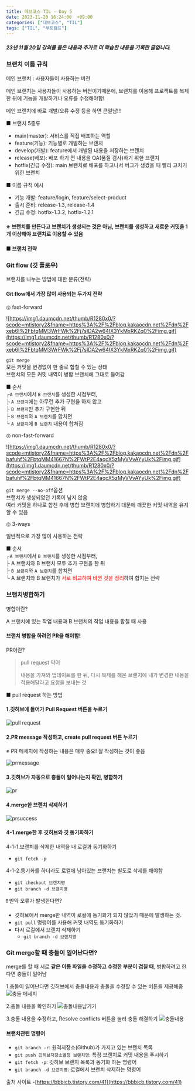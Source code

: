 ```yaml
---
title: 데브코스 TIL - Day 5
date: 2023-11-20 16:24:00  +09:00
categories: ["데브코스", "TIL"]
tags: ["TIL", "부트캠프"]
---
```


##### 23년 11월 20일 강의를 들은 내용과 추가로 더 학습한 내용을 기록한 글입니다.

### 브랜치 이름 규칙

메인 브랜치 : 사용자들이 사용하는 버전

메인 브랜치는 사용자들이 사용하는 버전이기때문에, 브랜치를 이용해 프로젝트를 복제한 뒤에 기능을 개발하거나 오류를 수정해야함!

메인 브랜치에 바로 개발/오류 수정 등을 하면 큰일남!!!

■ 브랜치 5종류

- main(master): 서비스를 직접 배포하는 역할
- feature(기능): 기능별로 개발하는 브랜치
- develop(개발): feature에서 개발된 내용을 저장하는 브랜치
- release(배포): 배포 하기 전 내용을 QA(품질 검사)하기 위한 브랜치
- hotfix(긴급 수정): main 브랜치로 배포를 하고나서 버그가 생겼을 때 빨리 고치기 위한 브랜치

■ 이름 규칙 예시

- 기능 개발: feature/login, feature/select-product
- 출시 준비: release-1.3, release-1.4
- 긴급 수정: hotfix-1.3.2, hotfix-1.2.1

#### ※ 브랜치를 만든다고 브랜치가 생성되는 것은 아님, 브랜치를 생성하고 새로운 커밋을 1개 이상해야 브랜치로 이용할 수 있음

#### ■ 브랜치 전략

### Git flow (깃 플로우)

브랜치를 나누는 방법에 대한 분류(전략)

#### Git flow에서 가장 많이 사용되는 두가지 전략

◎ fast-forward

![https://img1.daumcdn.net/thumb/R1280x0/?scode=mtistory2&fname=https%3A%2F%2Fblog.kakaocdn.net%2Fdn%2Fxeb6I%2FbtqMM3WrFWk%2Fj7sIDA2w64IX3YkMxRKZq0%2Fimg.gif](https://img1.daumcdn.net/thumb/R1280x0/?scode=mtistory2&fname=https%3A%2F%2Fblog.kakaocdn.net%2Fdn%2Fxeb6I%2FbtqMM3WrFWk%2Fj7sIDA2w64IX3YkMxRKZq0%2Fimg.gif)

`git merge`  
모든 커밋을 변경없이 한 줄로 합칠 수 있는 상태  
브랜치의 모든 커밋 내역이 병합 브랜치에 그대로 들어감

■ 순서  
┌`A 브랜치`에서 `B 브랜치`를 생성한 시점부터,  
├ `A 브랜치`에는 아무런 추가 구현을 하지 않고  
├ `B 브랜치`만 추가 구현한 뒤  
├ `B 브랜치`와 `A 브랜치`를 합치면  
└ `A 브랜치`에 `B 브랜치` 내용이 합쳐짐

◎ non-fast-forward

![https://img1.daumcdn.net/thumb/R1280x0/?scode=mtistory2&fname=https%3A%2F%2Fblog.kakaocdn.net%2Fdn%2Fbafuhf%2FbtqMM41667N%2FWtP2E4aqcX5zMyVVvAYyUk%2Fimg.gif](https://img1.daumcdn.net/thumb/R1280x0/?scode=mtistory2&fname=https%3A%2F%2Fblog.kakaocdn.net%2Fdn%2Fbafuhf%2FbtqMM41667N%2FWtP2E4aqcX5zMyVVvAYyUk%2Fimg.gif)

`git merge --no-off`옵션  
브랜치가 생성되었던 기록이 남지 않음  
여러 커밋을 하나로 합친 후에 병합 브랜치에 병합하기 대문에 깨끗한 커밋 내역을 유지할 수 있음

◎ 3-ways

일반적으로 가장 많이 사용하는 전략

■ 순서  
┌`A 브랜치`에서 `B 브랜치`를 생성한 시점부터,  
├ A 브랜치와 B 브랜치 모두 추가 구현을 한 뒤  
├ `B 브랜치`와 `A 브랜치`를 합치면  
└ A 브랜치와 B 브랜치가 <span style="color:red">서로 비교하여 바뀐 것을 정리</span>하여 합치는 전략

### 브랜치병합하기

병합이란?

A 브랜치에 있는 작업 내용과 B 브랜치의 작업 내용을 합칠 때 사용

#### 브랜치 병합을 하려면 PR을 해야함!

PR이란?

> pull request 약어
>
> 내용을 가져와 업데이트를 한 뒤, 다시 복제를 해온 브랜치에 내가 변경한 내용을 적용해달라고 요청을 보내는 것

■ pull request 하는 방법

#### 1.깃허브에 들어가 Pull Request 버튼을 누르기

![pull request](https://github.com/hyemin12/react-vite-myDashboard/assets/66300732/c5c339f0-4ac9-4a2a-aa03-a92d3f1b7285)

#### 2.PR message 작성하고, create pull request 버튼 누르기

※ PR 메세지에 작성하는 내용은 매우 중요! 잘 작성하는 것이 좋음

![prmessage](https://github.com/hyemin12/react-vite-myDashboard/assets/66300732/c032e750-58b8-4c81-8c45-641e0e7178cc)

#### 3.깃허브가 자동으로 충돌이 일어나는지 확인, 병합하기

![pr](https://github.com/hyemin12/react-vite-myDashboard/assets/66300732/072fa145-2fd7-4826-bea7-09958ed35187)

#### 4.merge한 브랜치 삭제하기

![prsuccess](https://github.com/hyemin12/react-vite-myDashboard/assets/66300732/3ed937a9-6498-4f6e-9703-e6a25870bb44)

#### 4-1.merge한 후 깃허브와 깃 동기화하기

4-1-1.브랜치를 삭제한 내역을 내 로컬과 동기화하기

- `git fetch -p`

4-1-2.동기화를 하더라도 로컬에 남아있는 브랜치는 별도로 삭제를 해야함

- `git checkout 브랜치명`
- `git branch -d 브랜치명`

❗ 만약 오류가 발생한다면?

- 깃허브에서 merge한 내역이 로컬에 동기화가 되지 않았기 때문에 발생하는 것.
- `git pull` 명령어를 사용해 커밋 내역도 동기화하기
- 다시 로컬에서 브랜치 삭제하기
  - `git branch -d 브랜치명`

### Git merge할 때 충돌이 일어난다면?

merge를 할 때 서로 **같은 이름 파일을 수정하고 수정한 부분이 겹칠 때**, 병합하려고 한다면 충돌이 일어남

1.충돌이 일어난다면 깃허브에서 충돌내용과 충돌을 수정할 수 있는 버튼을 제공해줌
![충돌 메세지](https://github.com/hyemin12/react-vite-myDashboard/assets/66300732/c3e97533-6a13-4bdc-9133-a3ff25654aba)

2.충돌 내용을 확인하기
![충돌내용남기기](https://github.com/hyemin12/react-vite-myDashboard/assets/66300732/80ef1406-b66c-4f64-9da0-fea05de44ded)

3.충돌 내용을 수정하고, Resolve conflicts 버튼을 눌러 충돌 해결하기
![충돌내용](https://github.com/hyemin12/react-vite-myDashboard/assets/66300732/4eb7dd73-38f0-4a35-96db-36fab43f9b6c)

#### 브랜치관련 명령어

- `git branch -r`: 원격저장소(Github)가 가지고 있는 브랜치 목록
- `git push 깃허브저장소별칭 브랜치명`: 특정 브랜치로 커밋 내용을 푸시하기
- `git fetch -p`: 깃허브 브랜치 목록과 동기화 하는 명령어
- `git branch -d 브랜치명`: 로컬에서 브랜치 삭제하는 명령어

출처 사이트 -[https://bbbicb.tistory.com/41](https://bbbicb.tistory.com/41)
